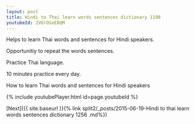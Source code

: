 ```yaml
---
layout: post
title: Hindi to Thai learn words sentences dictionary 1198 
youtubeId: 2VOrOSeE8QM
---
```

 
 
Helps to learn Thai words and sentences for Hindi speakers.

Opportunitiy to repeat the words sentences. 

Practice Thai language. 
 
10 minutes practice every day. 
 
How to learn Thai words and sentences for Hindi speakers 
 
{% include youtubePlayer.html id=page.youtubeId %}
 
 
[Next]({{ site.baseurl }}{% link  split2/_posts/2015-06-19-Hindi to thai learn words sentences dictionary 1256 .md%})
 
